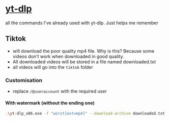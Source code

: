 # [yt-dlp](https://github.com/yt-dlp/yt-dlp/tree/master)
all the commands I've already used with yt-dlp. Just helps me remember

## Tiktok
- will download the poor quality mp4 file. Why is this? Because some videos don't work when downloaded in good quality.
- All downloaded videos will be stored in a file named downloaded.txt
- all videos will go into the ``tiktok`` folder

### Customisation
- replace ``/@useraccount`` with the required user
#### With watermark (without the ending one)
```sh
.\yt-dlp_x86.exe -f "worst[ext=mp4]" --download-archive downloaded.txt -o "tiktok/%(upload_date)s - %(id)s.%(ext)s" "https://www.tiktok.com/@useraccount"
```